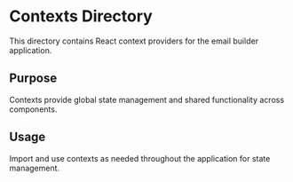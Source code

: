 # Contexts Directory

This directory contains React context providers for the email builder application.

## Purpose

Contexts provide global state management and shared functionality across components.

## Usage

Import and use contexts as needed throughout the application for state management.
